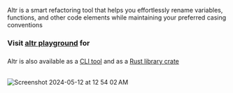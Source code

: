 Altr is a smart refactoring tool that helps you effortlessly rename variables, functions, and other code elements while maintaining your preferred casing conventions
<br />
### Visit [altr playground](https://altr-5oz.pages.dev) for
### 
Altr is also available as a [CLI tool](https://github.com/jnsahaj/altr) and as a [Rust library crate](https://crates.io/crates/altr)
<br />
<br />

![Screenshot 2024-05-12 at 12 54 02 AM](https://github.com/jnsahaj/altr-web/assets/82111591/9885221f-aeae-4060-b348-be42e5f33ee3)
